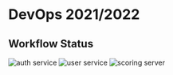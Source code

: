 # DevOps 2021/2022

## Workflow Status
![auth service](https://github.com/avans-devops/devops-2122-merijnmonfils_ryanwennekes/actions/workflows/CI.yml/badge.svg)
![user service](https://github.com/avans-devops/devops-2122-merijnmonfils_ryanwennekes/actions/workflows/userservice/CI.yml/badge.svg)
![scoring server](https://github.com/avans-devops/devops-2122-merijnmonfils_ryanwennekes/actions/workflows/scoringrpcserver/CI.yml/badge.svg)

